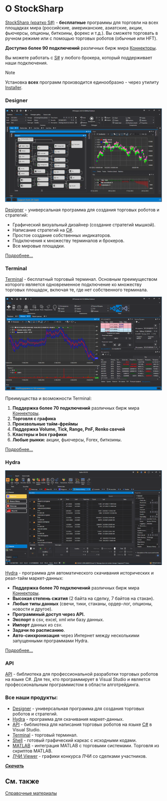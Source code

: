# О StockSharp

[StockSharp (кратко S\#)](https://stocksharp.ru/store/) \- **бесплатные** программы для торговли на всех площадках мира (российские, американские, азиатские, акции, фьючерсы, опционы, биткоины, форекс и т.д.). Вы сможете торговать в ручном режиме или с помощью торговых роботов (обычные или HFT). 

**Доступно более 90 подключений** различных бирж мира [Коннекторы](topics/api/connectors.md).

Вы можете работать с [S\#](topics/api.md) у любого брокера, который поддерживает наши подключения.

> [!NOTE] 
> Установка **всех** программ производится единообразно - через утилиту [Installer](topics/installer.md).

### Designer

![StockSharpTitle 0](images/StockSharpTitle_0.png)

[Designer](topics/designer.md) \- универсальная программа для создания торговых роботов и стратегий: 

- Графический визуальный дизайнер (создание стратегий мышкой).
- Написание стратегий на [C\#](https://ru.wikipedia.org/wiki/C_Sharp).
- Простое создание собственных индикаторов.
- Подключения к множеству терминалов и брокеров.
- Все мировые площадки.

[Подробнее...](topics/designer.md)

### Terminal

[Terminal](topics/terminal.md) \- бесплатный торговый терминал. Основным преимуществом которого является одновременное подключение ко множеству торговых площадок, включая те, где нет собственного терминала. 

![Terminal main 00](images/Terminal_main_00.png)

Преимущества и возможности Terminal:

1. **Поддержка более 70 подключений** различных бирж мира [Коннекторы](topics/api/connectors.md).
2. **Торговля с графика**
3. **Произвольные тайм\-фреймы**
4. **Поддержка Volume, Tick, Range, PnF, Renko свечей**
5. **Кластеры и box графики**
6. **Любые рынки:** акции, фьючерсы, Forex, биткоины. 

[Подробнее...](topics/terminal.md)

### Hydra

![StockSharpTitle 1](images/StockSharpTitle_1.png)

[Hydra](topics/hydra.md) \- программа для автоматического скачивания исторических и реал\-тайм маркет\-данных: 

- **Поддержка более 70 подключений** различных бирж мира [Коннекторы](topics/api/connectors.md).
- **Высокая степень сжатия** (2 байта на сделку, 7 байтов на стакан).
- **Любые типы данных** (свечи, тики, стаканы, ордер\-лог, опционы, новости и другое).
- **Программный доступ через API.**
- **Экспорт** в csv, excel, xml или базу данных.
- **Импорт** данных из csv.
- **Задачи по расписанию**.
- **Авто\-синхронизация** через Интернет между несколькими запущенными программами Hydra.

[Подробнее...](topics/hydra.md)

### API

[API](topics/api.md) \- библиотека для профессиональной разработки торговых роботов на языке C\#. Для тех, кто программирует в Visual Studio и является профессиональным программистом в области алготрейдинга. 

### Все наши продукты:

- [Designer](topics/designer.md) \- универсальная программа для создания торговых роботов и стратегий.
- [Hydra](topics/hydra.md) \- программа для скачивания маркет\-данных.
- [API](topics/api.md) \- библиотека для написания торговых роботов на языке [C\#](https://ru.wikipedia.org/wiki/C_Sharp) в Visual Studio.
- [Terminal](topics/terminal.md) \- торговый терминал.
- [Shell](topics/shell.md) \- готовый графический каркас с исходными кодами.
- [MATLAB](topics/matlab.md) \- интеграция MATLAB с торговыми системами. Торговля из скриптов MATLAB.
- [ЛЧИ Viewer](https://stocksharp.ru/products/lci/) \- графики конкурса ЛЧИ со сделками участников.

***[Скачать](https://stocksharp.ru/products/download/)***

## См. также

[Справочные материалы](topics/common/reference_materials.md)
